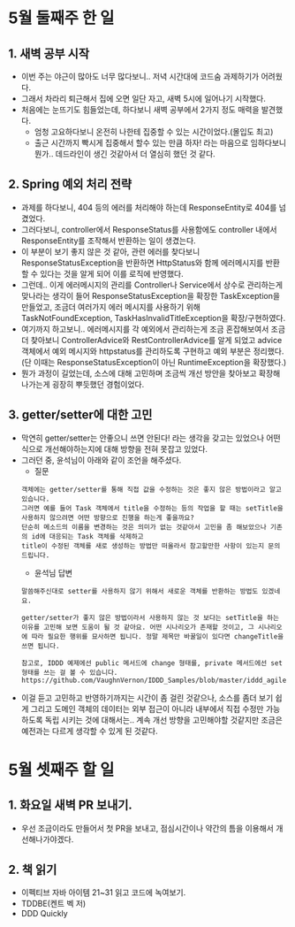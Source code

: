 # 5월 둘째주 한 일
## 1. 새벽 공부 시작
- 이번 주는 야근이 많아도 너무 많다보니.. 저녁 시간대에 코드숨 과제하기가 어려웠다.
- 그래서 차라리 퇴근해서 집에 오면 일단 자고, 새벽 5시에 일어나기 시작했다.
- 처음에는 눈뜨기도 힘들었는데, 하다보니 새벽 공부에서 2가지 정도 매력을 발견했다.
  - 엄청 고요하다보니 온전히 나한테 집중할 수 있는 시간이었다.(몰입도 최고)
  - 출근 시간까지 빡시게 집중해서 할수 있는 만큼 하자! 라는 마음으로 임하다보니 뭔가.. 데드라인이 생긴 것같아서 더 열심히 했던 것 같다.

## 2. Spring 예외 처리 전략
- 과제를 하다보니, 404 등의 에러를 처리해야 하는데 ResponseEntity로 404를 넘겼었다.
- 그러다보니, controller에서 ResponseStatus를 사용함에도 controller 내에서 ResponseEntity를 조작해서 반환하는 일이 생겼는다.
- 이 부분이 보기 좋지 않은 것 같아, 관련 에러를 찾다보니 ResponseStatusException을 반환하면 HttpStatus와 함께 에러메시지를 반환할 수 있다는 것을 알게 되어 이를 로직에 반영했다.
- 그런데.. 이게 에러메시지의 관리를 Controller나 Service에서 상수로 관리하는게 맞나라는 생각이 들어 ResponseStatusException을 확장한 TaskException을 만들었고, 조금더 여러가지 에러 메시지를 사용하기 위해 TaskNotFoundException, TaskHasInvalidTitleException을 확장/구현하였다.
- 여기까지 하고보니.. 에러메시지를 각 예외에서 관리하는게 조금 혼잡해보여서 조금더 찾아보니 ControllerAdvice와 RestControllerAdvice를 알게 되었고 advice 객체에서 예외 메시지와 httpstatus를 관리하도록 구현하고 예외 부분은 정리했다.(단 이때는 ResponseStatusException이 아닌 RuntimeException을 확장했다.)
- 뭔가 과정이 길었는데, 소스에 대해 고민하며 조금씩 개선 방안을 찾아보고 확장해나가는게 굉장히 뿌듯했던 경험이었다.

## 3. getter/setter에 대한 고민
- 막연히 getter/setter는 안좋으니 쓰면 안된다! 라는 생각을 갖고는 있었으나 어떤 식으로 개선해야하는지에 대해 방향을 전혀 못잡고 있었다.
- 그러던 중, 윤석님이 아래와 같이 조언을 해주셨다.
  - 질문
  ```
  객체에는 getter/setter를 통해 직접 값을 수정하는 것은 좋지 않은 방법이라고 알고 있습니다.
  그러면 예를 들어 Task 객체에서 title을 수정하는 등의 작업을 할 때는 setTitle을 사용하지 않으려면 어떤 방향으로 진행을 하는게 좋을까요?
  단순히 메소드의 이름을 변경하는 것은 의미가 없는 것같아서 고민을 좀 해보았으나 기존의 id에 대응되는 Task 객체를 삭제하고
  title이 수정된 객체를 새로 생성하는 방법만 떠올라서 참고할만한 사항이 있는지 문의 드립니다.
  ```
  - 윤석님 답변
  ```
  말씀해주신대로 setter를 사용하지 않기 위해서 새로운 객체를 반환하는 방법도 있겠네요.

  getter/setter가 좋지 않은 방법이라서 사용하지 않는 것 보다는 setTitle을 하는 이유를 고민해 보면 도움이 될 것 같아요. 어떤 시나리오가 존재할 것이고, 그 시나리오에 따라 필요한 행위를 묘사하면 됩니다. 정말 제목만 바꿀일이 있다면 changeTitle을 쓰면 됩니다.

  참고로, IDDD 예제에선 public 메서드에 change 형태를, private 메서드에선 set 형태를 쓰는 걸 볼 수 있습니다.
  https://github.com/VaughnVernon/IDDD_Samples/blob/master/iddd_agilepm/src/main/java/com/saasovation/agilepm/domain/model/product/Product.java
  ```
- 이걸 듣고 고민하고 반영하기까지는 시간이 좀 걸린 것같으나, 소스를 좀더 보기 쉽게 그리고 도메인 객체의 데이터는 외부 접근이 아니라 내부에서 직접 수정만 가능하도록 독립 시키는 것에 대해서는.. 
  계속 개선 방향을 고민해야할 것같지만 조금은 예전과는 다르게 생각할 수 있게 된 것같다.
  
# 5월 셋째주 할 일
## 1. 화요일 새벽 PR 보내기.
- 우선 조금이라도 만들어서 첫 PR을 보내고, 점심시간이나 약간의 틈을 이용해서 개선해나가야겠다.

## 2. 책 읽기
- 이펙티브 자바 아이템 21~31 읽고 코드에 녹여보기.
- TDDBE(켄트 벡 저)
- DDD Quickly
